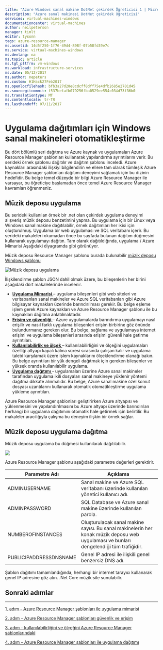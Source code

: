```yaml
---
title: "Azure Windows sanal makine DotNet çekirdek Öğreticisi 1 | Microsoft Docs"
description: "Azure sanal makinesi DotNet çekirdek Öğreticisi"
services: virtual-machines-windows
documentationcenter: virtual-machines
author: neilpeterson
manager: timlt
editor: tysonn
tags: azure-resource-manager
ms.assetid: 14d5f250-1f76-49d4-898f-07b58fd39e7c
ms.service: virtual-machines-windows
ms.devlang: na
ms.topic: article
ms.tgt_pltfrm: vm-windows
ms.workload: infrastructure-services
ms.date: 05/12/2017
ms.author: nepeters
ms.custom: H1Hack27Feb2017
ms.openlocfilehash: bfb3a27d20e8cdcff8dff75e4dfb2685e2781d45
ms.sourcegitcommit: f537befafb079256fba0529ee554c034d73f36b0
ms.translationtype: MT
ms.contentlocale: tr-TR
ms.lasthandoff: 07/11/2017
---
```

# <a name="automating-application-deployments-to-windows-virtual-machines"></a>Uygulama dağıtımları için Windows sanal makineleri otomatikleştirme

Bu dört bölümlü seri dağıtma ve Azure kaynak ve uygulamaları Azure Resource Manager şablonları kullanarak yapılandırma ayrıntılarını verir. Bu serideki örnek şablonu dağıtılır ve dağıtım şablonu inceledi. Azure kaynakları arasındaki ilişkiyi bilgilendirin ve ellere tam olarak tümleşik Azure Resource Manager şablonları dağıtımı deneyimi sağlamak için bu dizinin hedefidir. Bu belge temel düzeyde bir bilgi Azure Resource Manager ile varsayar, bu öğreticiye başlamadan önce temel Azure Resource Manager kavramları öğrenmeniz.

## <a name="music-store-application"></a>Müzik deposu uygulama
Bu serideki kullanılan örnek bir .net olan çekirdek uygulama deneyimi alışveriş müzik deposu benzetimini yapma. Bu uygulama için bir Linux veya Windows sanal makine dağıtılabilir, örnek dağıtımları her ikisi için oluşturulmuş. Uygulama bir web uygulaması ve SQL veritabanı içerir. Bu serideki makaleleri okumadan önce bu sayfada bulunan dağıtım düğmesini kullanarak uygulamayı dağıtın. Tam olarak dağıtıldığında, uygulama / Azure Mimarisi Aşağıdaki diyagramda gibi görünüyor. 

Müzik deposu Resource Manager şablonu burada bulunabilir [müzik deposu Windows şablonu](https://github.com/Microsoft/dotnet-core-sample-templates/tree/master/dotnet-core-music-windows)

![Müzik deposu uygulama](./media/dotnet-core-1-landing/music-store.png)

İlişkilendirme şablon JSON dahil olmak üzere, bu bileşenlerin her birini aşağıdaki dört makalelerinde incelenir.

* [**Uygulama Mimarisi** ](dotnet-core-2-architecture.md?toc=%2fazure%2fvirtual-machines%2fwindows%2ftoc.json) – uygulama bileşenleri gibi web siteleri ve veritabanları sanal makineler ve Azure SQL veritabanları gibi Azure bilgisayar kaynakları üzerinde barındırılması gerekir. Bu belge eşleme işlem gerek Azure kaynakları ve Azure Resource Manager şablonu ile bu kaynakları dağıtma anlatılmaktadır. 
* [**Erişim ve güvenliği** ](dotnet-core-3-access-security.md?toc=%2fazure%2fvirtual-machines%2fwindows%2ftoc.json) – Azure uygulamalarda barındırma uygulamayı nasıl erişilir ve nasıl farklı uygulama bileşenleri erişim birbirine göz önünde bulundurmanız gereken olur. Bu belge, sağlama ve uygulamaya internet erişimi ve uygulama bileşenleri arasında erişimi güvenli hale getirme ayrıntıları.
* [**Kullanılabilirlik ve ölçek** ](dotnet-core-4-availability-scale.md?toc=%2fazure%2fvirtual-machines%2fwindows%2ftoc.json) – kullanılabilirliğini ve ölçeğini uygulamaları özelliği altyapı kapalı kalma süresi sırasında çalışan kalır ve uygulama talebi karşılamak üzere işlem kaynaklarını ölçeklendirme olanağı bakın. Bu belge ayrıntıları bir yük dengeli dağıtmak için gereken bileşenler ve yüksek oranda kullanılabilir uygulama.
* [**Uygulama dağıtımı** ](dotnet-core-5-app-deployment.md?toc=%2fazure%2fvirtual-machines%2fwindows%2ftoc.json) - uygulamaları üzerine Azure sanal makineler tarafından uygulama ikili dosyaları sanal makineye yüklenir yöntemi dağıtma dikkate alınmalıdır. Bu belge, Azure sanal makine özel komut dosyası uzantılarını kullanarak otomatik otomatikleştirme uygulama yükleme ayrıntıları.

Azure Resource Manager şablonları geliştirirken Azure altyapısı ve yüklenmesini ve yapılandırılmasını bu Azure altyapı üzerinde barındırılan herhangi bir uygulama dağıtımını otomatik hale getirmek için belirtilir. Bu makaleler aracılığıyla çalışma bu deneyim ilişkin bir örnek sağlar.

## <a name="deploy-the-music-store-application"></a>Müzik deposu uygulama dağıtma
Müzik deposu uygulama bu düğmesi kullanılarak dağıtılabilir.

<a href="https://portal.azure.com/#create/Microsoft.Template/uri/https%3A%2F%2Fraw.githubusercontent.com%2FMicrosoft%2Fdotnet-core-sample-templates%2Fmaster%2Fdotnet-core-music-windows%2Fazuredeploy.json" target="_blank"> <img src="http://azuredeploy.net/deploybutton.png"/>
</a>

Azure Resource Manager şablonu aşağıdaki parametre değerleri gerektirir.

| Parametre Adı | Açıklama |
| --- | --- |
| ADMINUSERNAME |Sanal makine ve Azure SQL veritabanı üzerinde kullanılan yönetici kullanıcı adı. |
| ADMINPASSWORD |SQL Database ve Azure sanal makine üzerinde kullanılan parola. |
| NUMBEROFINSTANCES |Oluşturulacak sanal makine sayısı. Bu sanal makinelerin her konak müzik deposu web uygulaması ve bunları dengelendiği tüm trafiğidir. |
| PUBLICIPADDRESSDNSNAME |Genel IP adresi ile ilişkili genel benzersiz DNS adı. |

Şablon dağıtımı tamamlandığında, herhangi bir internet tarayıcı kullanarak genel IP adresine göz atın. .Net Core müzik site sunulabilir.

## <a name="next-steps"></a>Sonraki adımlar
<hr>

[1. adım - Azure Resource Manager şablonları ile uygulama mimarisi](dotnet-core-2-architecture.md?toc=%2fazure%2fvirtual-machines%2fwindows%2ftoc.json)

[2. adım - Azure Resource Manager şablonları güvenlik ve erişim](dotnet-core-3-access-security.md?toc=%2fazure%2fvirtual-machines%2fwindows%2ftoc.json)

[3. adım - kullanılabilirliğini ve ölçeğini Azure Resource Manager şablonlarındaki](dotnet-core-4-availability-scale.md?toc=%2fazure%2fvirtual-machines%2fwindows%2ftoc.json)

[4. adım - Azure Resource Manager şablonları ile uygulama dağıtımı](dotnet-core-5-app-deployment.md?toc=%2fazure%2fvirtual-machines%2fwindows%2ftoc.json)

